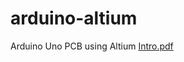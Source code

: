 # arduino-altium
Arduino Uno  PCB using Altium
[Intro.pdf](https://github.com/hemanshuEng/arduino-altium/blob/main/Altuim/Arduino%20Uno/Arduino_Uno_PCBoutline.pdf)
